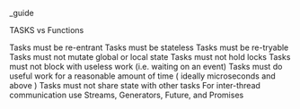_guide



TASKS vs Functions


Tasks must be re-entrant
Tasks must be stateless
Tasks must be re-tryable
Tasks must not mutate global or local state
Tasks must not hold locks
Tasks must not block with useless work (i.e. waiting on an event)
Tasks must do useful work for a reasonable amount of time ( ideally microseconds and above )
Tasks must not share state with other tasks
For inter-thread communication use Streams, Generators, Future, and Promises
